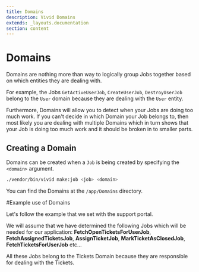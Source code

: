 ```yaml
---
title: Domains
description: Vivid Domains
extends: _layouts.documentation
section: content
---
```


# Domains

Domains are nothing more than way to logically group Jobs together based on which entities they are dealing with.

For example, the Jobs `GetActiveUserJob`, `CreateUserJob`, `DestroyUserJob` belong to the `User` domain because they are dealing with the `User` entity.

Furthermore, Domains will allow you to detect when your Jobs are doing too much work. If you can't decide in which Domain your Job belongs to,
then most likely you are dealing with multiple Domains which in turn shows that your Job is doing too much work and it should be broken in to smaller parts.

## Creating a Domain

Domains can be created when a `Job` is being created by specifying the `<domain>` argument.

```sh
./vendor/bin/vivid make:job <job> <domain>
```

You can find the Domains at the `/app/Domains` directory.

#Example use of Domains

Let's follow the example that we set with the support portal. 

We will assume that we have determined the following Jobs which will be needed for our application: 
**FetchOpenTicketsForUserJob**, **FetchAssignedTicketsJob**, **AssignTicketJob**, **MarkTicketAsClosedJob**, **FetchTicketsForUserJob** etc...

All these Jobs belong to the Tickets Domain because they are responsible for dealing with the Tickets.